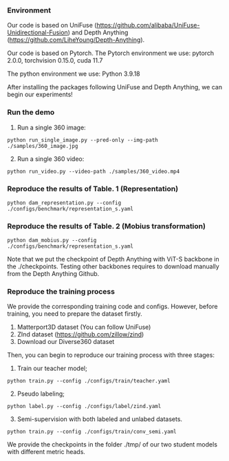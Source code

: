 ### Environment
Our code is based on UniFuse (https://github.com/alibaba/UniFuse-Unidirectional-Fusion) and Depth Anything (https://github.com/LiheYoung/Depth-Anything).

Our code is based on Pytorch. The Pytorch environment we use: pytorch 2.0.0, torchvision 0.15.0, cuda 11.7

The python environment we use: Python 3.9.18

After installing the packages following UniFuse and Depth Anything, we can begin our experiments!

### Run the demo

1. Run a single 360 image:

```
python run_single_image.py --pred-only --img-path ./samples/360_image.jpg
```

2. Run a single 360 video:

```
python run_video.py --video-path ./samples/360_video.mp4
```

### Reproduce the results of Table. 1 (Representation)

```
python dam_representation.py --config ./configs/benchmark/representation_s.yaml
```

### Reproduce the results of Table. 2 (Mobius transformation)

```
python dam_mobius.py --config ./configs/benchmark/representation_s.yaml
```

Note that we put the checkpoint of Depth Anything with ViT-S backbone in the ./checkpoints. Testing other backbones requires to download manually from the Depth Anything Github.

### Reproduce the training process

We provide the corresponding training code and configs. However, before training, you need to prepare the dataset firstly.

1. Matterport3D dataset (You can follow UniFuse)
2. ZInd dataset (https://github.com/zillow/zind)
3. Download our Diverse360 dataset

Then, you can begin to reproduce our training process with three stages:

1. Train our teacher model;

```
python train.py --config ./configs/train/teacher.yaml
```

2. Pseudo labeling;

```
python label.py --config ./configs/label/zind.yaml
```

3. Semi-supervision with both labeled and unlabed datasets.

```
python train.py --config ./configs/train/conv_semi.yaml
```

We provide the checkpoints in the folder ./tmp/ of our two student models with different metric heads.